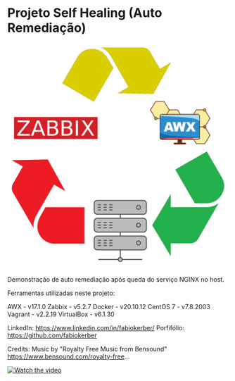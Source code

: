 # Projeto Self Healing (Auto Remediação) #

<kbd>
    <img src="https://github.com/fabiokerber/lab/blob/main/images/self_healing.png">
</kbd>

Demonstração de auto remediação após queda do serviço NGINX no host.<br>

Ferramentas utilizadas neste projeto:

AWX - v17.1.0
Zabbix - v5.2.7
Docker - v20.10.12
CentOS 7 - v7.8.2003
Vagrant - v2.2.19
VirtualBox - v6.1.30

LinkedIn: https://www.linkedin.com/in/fabiokerber/
Porfifólio: https://github.com/fabiokerber

Credits:
Music by "Royalty Free Music from Bensound"
https://www.bensound.com/royalty-free...


[![Watch the video](https://i.imgur.com/vKb2F1B.png)](https://youtu.be/vt5fpE0bzSY)